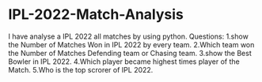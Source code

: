 # IPL-2022-Match-Analysis
I have analyse a IPL 2022 all matches by using python.
Questions:
1.show the Number of Matches Won in IPL 2022 by every team.
2.Which team won the Number of Matches Defending team or Chasing team.
3.show the Best Bowler in IPL 2022.
4.Which player became highest times player of the Match.
5.Who is the top scrorer of IPL 2022.
